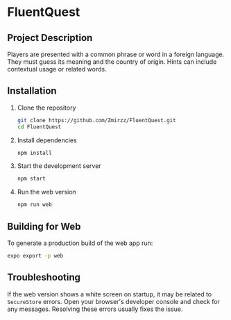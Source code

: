 # FluentQuest

## Project Description
Players are presented with a common phrase or word in a foreign language. They must guess its meaning and the country of origin. Hints can include contextual usage or related words.

## Installation
1. Clone the repository
   ```bash
   git clone https://github.com/Zmirzz/FluentQuest.git
   cd FluentQuest
   ```
2. Install dependencies
   ```bash
   npm install
   ```
3. Start the development server
   ```bash
   npm start
   ```
4. Run the web version
   ```bash
   npm run web
   ```

## Building for Web
To generate a production build of the web app run:
```bash
expo export -p web
```

## Troubleshooting
If the web version shows a white screen on startup, it may be related to
`SecureStore` errors. Open your browser's developer console and check for any
messages. Resolving these errors usually fixes the issue.
